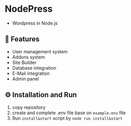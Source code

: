 # NodePress
 - Wordpress in Node.js

## 🎨 Features
- User management system
- Addons system
- Site Builder
- Database integration
- E-Mail integration
- Admin panel

## ⚙ Installation and Run
1. copy repository
2. create and complete .env file base on `example.env` file
3. Run `install&start` script by `node run install&start`